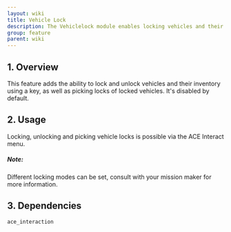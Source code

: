 ```yaml
---
layout: wiki
title: Vehicle Lock
description: The Vehiclelock module enables locking vehicles and their inventory
group: feature
parent: wiki
---
```


## 1. Overview
This feature adds the ability to lock and unlock vehicles and their inventory using a key, as well as picking locks of locked vehicles. It's disabled by default. 

## 2. Usage
Locking, unlocking and picking vehicle locks is possible via the ACE Interact menu.

<div class="panel callout">
    <h5>Note:</h5>
    <p>Different locking modes can be set, consult with your mission maker for more information.</p>
</div>

## 3. Dependencies
`ace_interaction`
